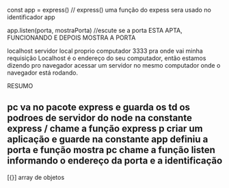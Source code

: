 

const app = express() // express() uma função do expess sera usado no identificador app

app.listen(porta, mostraPorta)
//escute se a porta ESTA APTA, FUNCIONANDO E DEPOIS MOSTRA A PORTA

localhost 
servidor local proprio computador 
3333 pra onde vai minha requisição 
Localhost  é o endereço do seu computador, então estamos dizendo pro navegador acessar um servidor no mesmo computador onde o navegador está rodando.

RESUMO

pc va no pacote express e guarda os td os podroes de servidor do node na constante express / chame a função express p criar um aplicação e guarde na constante app
definiu a porta e função mostra
pc chame a função listen informando o endereço da porta e a identificação
------------------------------------------
[{}] array de objetos

